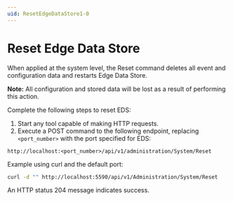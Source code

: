 ```yaml
---
uid: ResetEdgeDataStore1-0
---
```


# Reset Edge Data Store

When applied at the system level, the Reset command deletes all event and configuration data and restarts Edge Data Store.

**Note:** All configuration and stored data will be lost as a result of performing this action.

Complete the following steps to reset EDS:

1. Start any tool capable of making HTTP requests.
2. Execute a POST command to the following endpoint, replacing `<port_number>` with the port specified for EDS:

  ```http
  http://localhost:<port_number>/api/v1/administration/System/Reset
  ```

  Example using curl and the default port:

  ```bash
  curl -d "" http://localhost:5590/api/v1/Administration/System/Reset
  ```

  An HTTP status 204 message indicates success.
